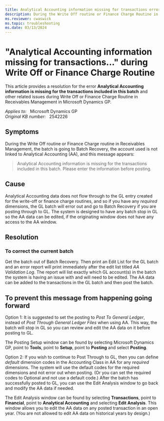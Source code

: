 ```yaml
---
title: Analytical Accounting information missing for transactions error
description: During the Write Off routine or Finance Charge Routine in Receivables Management, the batch is going to Batch Recovery, the account used is not linked to Analytical Accounting. Provides a resolution.
ms.reviewer: cwaswick
ms.topic: troubleshooting
ms.date: 03/13/2024
---
```

# "Analytical Accounting information missing for transactions..." during Write Off or Finance Charge Routine

This article provides a resolution for the error **Analytical Accounting information is missing for the transactions included in this batch** and other related issues during Write Off or Finance Charge Routine in Receivables Management in Microsoft Dynamics GP.

_Applies to:_ &nbsp; Microsoft Dynamics GP  
_Original KB number:_ &nbsp; 2542226

## Symptoms

During the Write Off routine or Finance Charge routine in Receivables Management, the batch is going to Batch Recovery, the account used is not linked to Analytical Accounting (AA), and this message appears:

> Analytical Accounting information is missing for the transactions included in this batch. Please enter the information before posting.

## Cause

Analytical Accounting data does not flow through to the GL entry created for the write-off or finance charge routines, and so if you have any *required* dimensions, the GL batch will error out and go to Batch Recovery if you are posting through to GL. The system is designed to have any batch stop in GL so the AA data can be edited, if the originating window does not have any access to the AA window.

## Resolution

### To correct the current batch

Get the batch out of Batch Recovery. Then print an Edit List for the GL batch and an error report will print immediately after the edit list titled *AA Validation Log*. The report will list exactly which GL account(s) in the batch the system is having an issue with and will need to be edited. The AA data can be added to the transactions in the GL batch and then post the batch.

## To prevent this message from happening going forward

Option 1: It is suggested to set the posting to *Post To General Ledger*, instead of *Post Through General Ledger Files* when using AA. This way, the batch will stop in GL so you can review and edit the AA data on it before posting to GL.

The Posting Setup window can be found by selecting Microsoft Dynamics GP, point to **Tools**, point to **Setup**, point to **Posting** and select **Posting**.

Option 2: If you wish to continue to Post Through to GL, then you can define *default* dimension codes in the Accounting Class in AA for any *required* dimensions. The system will use the default codes for the required dimensions and not error out when posting. (Or you can set the required codes to Optional and not use a default code.) After the batch has successfully posted to GL, you can use the Edit Analysis window to go back and modify the AA data if needed.

The Edit Analysis window can be found by selecting **Transactions**, point to **Financial**, point to **Analytical Accounting** and selecting **Edit Analysis**. This window allows you to edit the AA data on any posted transaction in an open year. (You are not allowed to edit AA data on historical years by design.)
